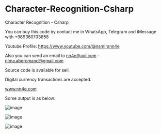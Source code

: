 # Character-Recognition-Csharp
Character Recognition - Csharp

You can buy this code by contact me in WhatsApp, Telegram and iMessage with +989360703858

Youtube Profile: https://www.youtube.com/@namirann4e

Also you can send an email to nn4e@aol.com - nima.aberomand@gmail.com

Source code is available for sell.

Digital currency transactions are accepted.

www.nn4e.com

Some output is as below:

![image](https://github.com/user-attachments/assets/06714109-c103-43bb-9ee4-9d9d8cadb88f)

![image](https://github.com/user-attachments/assets/4455c71d-3708-4e6f-a3b9-52d752b128be)

![image](https://github.com/user-attachments/assets/c8f14f61-b12d-460a-a1c2-acf815e83076)

